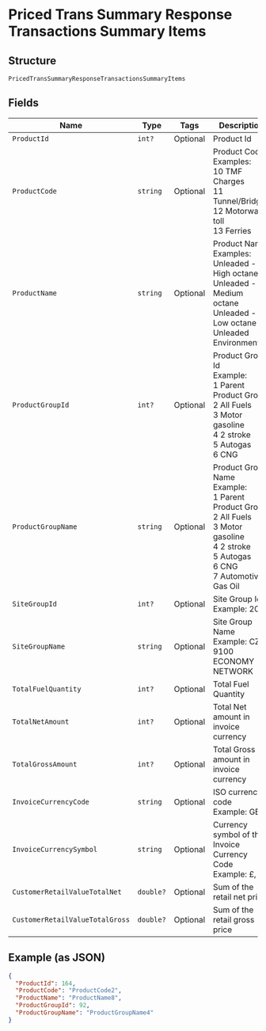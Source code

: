 
# Priced Trans Summary Response Transactions Summary Items

## Structure

`PricedTransSummaryResponseTransactionsSummaryItems`

## Fields

| Name | Type | Tags | Description |
|  --- | --- | --- | --- |
| `ProductId` | `int?` | Optional | Product Id |
| `ProductCode` | `string` | Optional | Product Code<br>Examples:<br>10	TMF Charges<br>11	Tunnel/Bridges<br>12	Motorway toll<br>13	Ferries |
| `ProductName` | `string` | Optional | Product Name<br>Examples:<br>Unleaded - High octane<br>Unleaded - Medium octane<br>Unleaded - Low octane<br>Unleaded Environmental |
| `ProductGroupId` | `int?` | Optional | Product Group Id<br>Example:<br>1	Parent Product Group<br>2	All Fuels<br>3	Motor gasoline<br>4	2 stroke<br>5	Autogas<br>6	CNG |
| `ProductGroupName` | `string` | Optional | Product Group Name<br>Example:<br>1	Parent Product Group<br>2	All Fuels<br>3	Motor gasoline<br>4	2 stroke<br>5	Autogas<br>6	CNG<br>7	Automotive Gas Oil |
| `SiteGroupId` | `int?` | Optional | Site Group Id<br>Example: 202 |
| `SiteGroupName` | `string` | Optional | Site Group Name<br>Example: CZ 9100 ECONOMY NETWORK |
| `TotalFuelQuantity` | `int?` | Optional | Total Fuel Quantity |
| `TotalNetAmount` | `int?` | Optional | Total Net amount in invoice currency |
| `TotalGrossAmount` | `int?` | Optional | Total Gross amount in invoice currency |
| `InvoiceCurrencyCode` | `string` | Optional | ISO currency code<br>Example: GBP |
| `InvoiceCurrencySymbol` | `string` | Optional | Currency symbol of the Invoice Currency Code<br>Example: £, $ |
| `CustomerRetailValueTotalNet` | `double?` | Optional | Sum of the retail net price |
| `CustomerRetailValueTotalGross` | `double?` | Optional | Sum of the retail gross price |

## Example (as JSON)

```json
{
  "ProductId": 164,
  "ProductCode": "ProductCode2",
  "ProductName": "ProductName8",
  "ProductGroupId": 92,
  "ProductGroupName": "ProductGroupName4"
}
```

